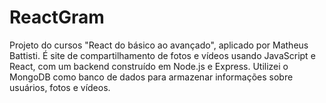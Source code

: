 # ReactGram
Projeto do cursos "React do básico ao avançado", aplicado por Matheus Battisti. É site de compartilhamento de fotos e vídeos usando JavaScript e React, com um backend construído em Node.js e Express. Utilizei o MongoDB como banco de dados para armazenar informações sobre usuários, fotos e vídeos.
